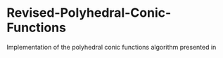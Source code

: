 # Revised-Polyhedral-Conic-Functions
Implementation of the polyhedral conic functions algorithm presented in 
